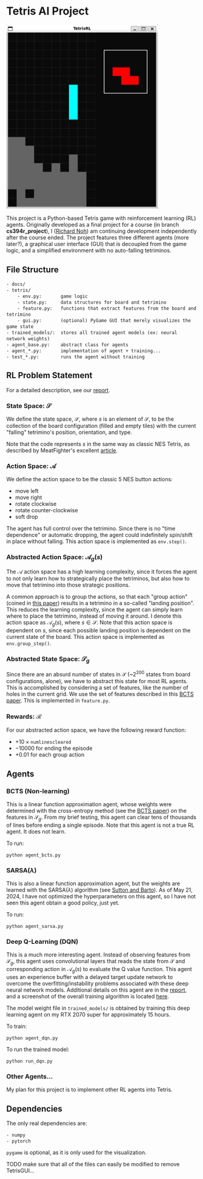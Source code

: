 # Tetris AI Project

<img src="docs/imgs/gui.png" alt="example gui screen" width="400"/>

This project is a Python-based Tetris game with reinforcement learning (RL) agents. Originally developed as a final project for a course (in branch **cs394r_project**), I ([Richard Noh](https://github.com/RichardNooooh/)) am continuing development independently after the course ended. The project features three different agents (more later?), a graphical user interface (GUI) that is decoupled from the game logic, and a simplified environment with no auto-falling tetriminos.

## File Structure
```
- docs/
- tetris/
    - env.py:       game logic
    - state.py:     data structures for board and tetrimino
    - feature.py:   functions that extract features from the board and tetrimino
    - gui.py:       (optional) PyGame GUI that merely visualizes the game state
- trained_models/:  stores all trained agent models (ex: neural network weights)
- agent_base.py:    abstract class for agents
- agent_*.py:       implementation of agent + training...
- test_*.py:        runs the agent without training
```

## RL Problem Statement
For a detailed description, see our [report](docs/TetrisProject.pdf).

### State Space: $\mathcal{S}$
We define the state space, $\mathcal{S}$, where $s$ is an element of $\mathcal{S}$, to be the collection of the board configuration (filled and empty tiles) with the current "falling" tetrimino's position, orientation, and type.

Note that the code represents $s$ in the same way as classic NES Tetris, as described by MeatFighter's excellent [article](https://meatfighter.com/nintendotetrisai/).

### Action Space: $\mathcal{A}$
We define the action space to be the classic 5 NES button actions:
- move left
- move right
- rotate clockwise
- rotate counter-clockwise
- soft drop

The agent has full control over the tetrimino. Since there is no "time dependence" or automatic dropping, the agent could indefinitely spin/shift in place without falling. This action space is implemented as `env.step()`.

### Abstracted Action Space: $\mathcal{A}_g(s)$
The $\mathcal{A}$ action space has a high learning complexity, since it forces the agent to not only learn how to strategically place the tetriminos, but also how to move that tetrimino into those strategic positions.

A common approach is to group the actions, so that each "group action" (coined in [this paper](https://cs231n.stanford.edu/reports/2016/pdfs/121_Report.pdf)) results in a tetrimino in a so-called "landing position". This reduces the learning complexity, since the agent can simply learn where to place the tetrimino, instead of moving it around. I denote this action space as $\mathcal{A}_g(s)$, where $s \in \mathcal{S}$. Note that this action space is dependent on $s$, since each possible landing position is dependent on the current state of the board. This action space is implemented as `env.group_step()`.

### Abstracted State Space: $\mathcal{S}_g$
Since there are an absurd number of states in $\mathcal{S}$ (~$2^{200}$ states from board configurations, alone), we have to abstract this state for most RL agents. This is accomplished by considering a set of features, like the number of holes in the current grid. We use the set of features described in this [BCTS paper](https://inria.hal.science/inria-00418954/document). This is implemented in `feature.py`.

### Rewards: $\mathcal{R}$
For our abstracted action space, we have the following reward function:
- $+10\times\texttt{numlinescleared}$
- $-10000$ for ending the episode
- $+0.01$ for each group action

## Agents

### BCTS (Non-learning)
This is a linear function approximation agent, whose weights were determined with the cross-entropy method (see the [BCTS paper](https://inria.hal.science/inria-00418954/document)) on the features in $\mathcal{S}_g$. From my brief testing, this agent can clear tens of thousands of lines before ending a single episode. Note that this agent is not a true RL agent. It does not learn.

To run:
```
python agent_bcts.py
```

### SARSA($\lambda$)
This is also a linear function approximation agent, but the weights are learned with the SARSA($\lambda$) algorithm (see [Sutton and Barto](http://incompleteideas.net/sutton/book/RLbook2018.pdf)). As of May 21, 2024, I have not optimized the hyperparameters on this agent, so I have not seen this agent obtain a good policy, just yet.

To run:
```
python agent_sarsa.py
```

### Deep Q-Learning (DQN)
This is a much more interesting agent. Instead of observing features from $\mathcal{S}_g$, this agent uses convolutional layers that reads the state from $\mathcal{S}$ and corresponding action in $\mathcal{A}_g(s)$ to evaluate the Q value function. This agent uses an experience buffer with a delayed target update network to overcome the overfitting/instability problems associated with these deep neural network models. Additional details on this agent are in the [report](docs/TetrisProject.pdf), and a screenshot of the overall training algorithm is located [here](docs/imgs/dqn_algo.png).

The model weight file in `trained_models/` is obtained by training this deep learning agent on my RTX 2070 super for approximately 15 hours.

To train:
```
python agent_dqn.py
```

To run the trained model:
```
python run_dqn.py
```


### Other Agents...
My plan for this project is to implement other RL agents into Tetris.

## Dependencies
The only real dependencies are:
```
- numpy
- pytorch
```

`pygame` is optional, as it is only used for the visualization.

TODO make sure that all of the files can easily be modified to remove TetrisGUI...
